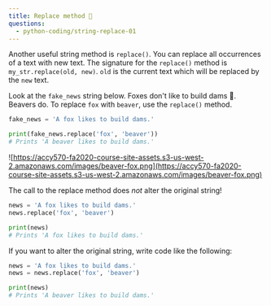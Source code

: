 ```yaml
---
title: Replace method 🎯
questions:
  - python-coding/string-replace-01
---
```


Another useful string method is `replace()`. You can replace all occurrences of a text with new text. The signature for the `replace()` method is `my_str.replace(old, new)`. `old` is the current text which will be replaced by the `new` text.

Look at the `fake_news` string below. Foxes don't like to build dams 🦊. Beavers do. To replace `fox` with `beaver`, use the `replace()` method.

```python
fake_news = 'A fox likes to build dams.'

print(fake_news.replace('fox', 'beaver'))
# Prints 'A beaver likes to build dams.'
```

![https://accy570-fa2020-course-site-assets.s3-us-west-2.amazonaws.com/images/beaver-fox.png](https://accy570-fa2020-course-site-assets.s3-us-west-2.amazonaws.com/images/beaver-fox.png)

The call to the replace method does _not_ alter the original string!

```python
news = 'A fox likes to build dams.'
news.replace('fox', 'beaver')

print(news)
# Prints 'A fox likes to build dams.'
```

If you want to alter the original string, write code like the following:

```python
news = 'A fox likes to build dams.'
news = news.replace('fox', 'beaver')

print(news)
# Prints 'A beaver likes to build dams.'
```
